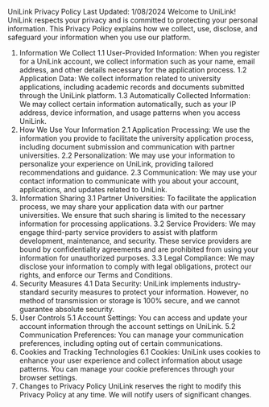 UniLink Privacy Policy
Last Updated: 1/08/2024
Welcome to UniLink! UniLink respects your privacy and is committed to protecting your personal information. This Privacy Policy explains how we collect, use, disclose, and safeguard your information when you use our platform.
1. Information We Collect
1.1 User-Provided Information: When you register for a UniLink account, we collect information such as your name, email address, and other details necessary for the application process.
1.2 Application Data: We collect information related to university applications, including academic records and documents submitted through the UniLink platform.
1.3 Automatically Collected Information: We may collect certain information automatically, such as your IP address, device information, and usage patterns when you access UniLink.
2. How We Use Your Information
2.1 Application Processing: We use the information you provide to facilitate the university application process, including document submission and communication with partner universities.
2.2 Personalization: We may use your information to personalize your experience on UniLink, providing tailored recommendations and guidance.
2.3 Communication: We may use your contact information to communicate with you about your account, applications, and updates related to UniLink.
3. Information Sharing
3.1 Partner Universities: To facilitate the application process, we may share your application data with our partner universities. We ensure that such sharing is limited to the necessary information for processing applications.
3.2 Service Providers: We may engage third-party service providers to assist with platform development, maintenance, and security. These service providers are bound by confidentiality agreements and are prohibited from using your information for unauthorized purposes.
3.3 Legal Compliance: We may disclose your information to comply with legal obligations, protect our rights, and enforce our Terms and Conditions.
4. Security Measures
4.1 Data Security: UniLink implements industry-standard security measures to protect your information. However, no method of transmission or storage is 100% secure, and we cannot guarantee absolute security.
5. User Controls
5.1 Account Settings: You can access and update your account information through the account settings on UniLink.
5.2 Communication Preferences: You can manage your communication preferences, including opting out of certain communications.
6. Cookies and Tracking Technologies
6.1 Cookies: UniLink uses cookies to enhance your user experience and collect information about usage patterns. You can manage your cookie preferences through your browser settings.
7. Changes to Privacy Policy
UniLink reserves the right to modify this Privacy Policy at any time. We will notify users of significant changes.


